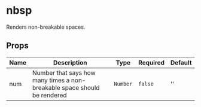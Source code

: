 # nbsp

Renders non-breakable spaces.

## Props

<!-- @vuese:nbsp:props:start -->
|Name|Description|Type|Required|Default|
|---|---|---|---|---|
|num|Number that says how many times a non-breakable space should be rendered|`Number`|`false`|''|

<!-- @vuese:nbsp:props:end -->


